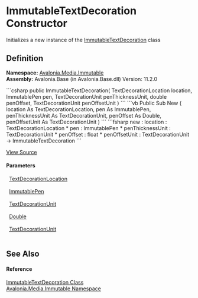 # ImmutableTextDecoration Constructor


Initializes a new instance of the <a href="T_Avalonia_Media_Immutable_ImmutableTextDecoration">ImmutableTextDecoration</a> class



## Definition
**Namespace:** <a href="N_Avalonia_Media_Immutable">Avalonia.Media.Immutable</a>  
**Assembly:** Avalonia.Base (in Avalonia.Base.dll) Version: 11.2.0

<Tabs groupId="api-code-preview">
<TabItem value="csharp" label="C#">
```csharp
public ImmutableTextDecoration(
	TextDecorationLocation location,
	ImmutablePen pen,
	TextDecorationUnit penThicknessUnit,
	double penOffset,
	TextDecorationUnit penOffsetUnit
)
```
</TabItem>
<TabItem value="vb" label="VB">
```vb
Public Sub New ( 
	location As TextDecorationLocation,
	pen As ImmutablePen,
	penThicknessUnit As TextDecorationUnit,
	penOffset As Double,
	penOffsetUnit As TextDecorationUnit
)
```
</TabItem>
<TabItem value="fsharp" label="F#">
```fsharp
new : 
        location : TextDecorationLocation * 
        pen : ImmutablePen * 
        penThicknessUnit : TextDecorationUnit * 
        penOffset : float * 
        penOffsetUnit : TextDecorationUnit -> ImmutableTextDecoration
```
</TabItem>
</Tabs>



<a href="https://github.com/AvaloniaUI/Avalonia/tree/master/src/Avalonia.Base/Media/Immutable/ImmutableTextDecoration.cs#L8" title="View the source code">View Source</a>



#### Parameters
<dl><dt>  <a href="T_Avalonia_Media_TextDecorationLocation">TextDecorationLocation</a></dt><dd> </dd><dt>  <a href="T_Avalonia_Media_Immutable_ImmutablePen">ImmutablePen</a></dt><dd> </dd><dt>  <a href="T_Avalonia_Media_TextDecorationUnit">TextDecorationUnit</a></dt><dd> </dd><dt>  <a href="https://learn.microsoft.com/dotnet/api/system.double" target="_blank" rel="noopener noreferrer">Double</a></dt><dd> </dd><dt>  <a href="T_Avalonia_Media_TextDecorationUnit">TextDecorationUnit</a></dt><dd> </dd></dl>

## See Also


#### Reference
<a href="T_Avalonia_Media_Immutable_ImmutableTextDecoration">ImmutableTextDecoration Class</a>  
<a href="N_Avalonia_Media_Immutable">Avalonia.Media.Immutable Namespace</a>  

